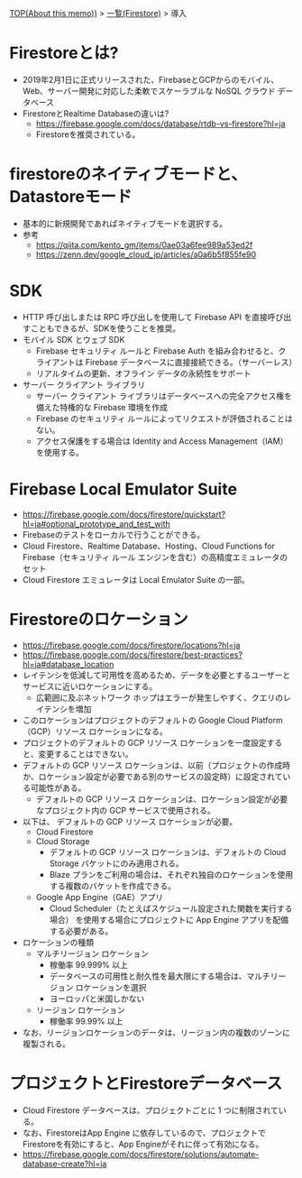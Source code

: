 [TOP(About this memo))](../README.md) > [一覧(Firestore)](./README.md) > 導入


# Firestoreとは?
* 2019年2月1日に正式リリースされた、FirebaseとGCPからのモバイル、Web、サーバー開発に対応した柔軟でスケーラブルな NoSQL クラウド データベース
* FirestoreとRealtime Databaseの違いは?
    * https://firebase.google.com/docs/database/rtdb-vs-firestore?hl=ja
    * Firestoreを推奨されている。


# firestoreのネイティブモードと、Datastoreモード
* 基本的に新規開発であればネイティブモードを選択する。
* 参考
    * https://qiita.com/kento_gm/items/0ae03a6fee989a53ed2f
    * https://zenn.dev/google_cloud_jp/articles/a0a6b5f855fe90


# SDK
* HTTP 呼び出しまたは RPC 呼び出しを使用して Firebase API を直接呼び出すこともできるが、SDKを使うことを推奨。
* モバイル SDK とウェブ SDK
    * Firebase セキュリティ ルールと Firebase Auth を組み合わせると、クライアントは Firebase データベースに直接接続できる。（サーバーレス）
    * リアルタイムの更新、オフライン データの永続性をサポート
* サーバー クライアント ライブラリ
    * サーバー クライアント ライブラリはデータベースへの完全アクセス権を備えた特権的な Firebase 環境を作成
    * Firebase のセキュリティ ルールによってリクエストが評価されることはない。
    * アクセス保護をする場合は Identity and Access Management（IAM）を使用する。


# Firebase Local Emulator Suite 
* https://firebase.google.com/docs/firestore/quickstart?hl=ja#optional_prototype_and_test_with
* Firebaseのテストをローカルで行うことができる。
* Cloud Firestore、Realtime Database、Hosting、Cloud Functions for Firebase（セキュリティ ルール エンジンを含む）の高精度エミュレータのセット
* Cloud Firestore エミュレータは Local Emulator Suite の一部。

# Firestoreのロケーション
* https://firebase.google.com/docs/firestore/locations?hl=ja
* https://firebase.google.com/docs/firestore/best-practices?hl=ja#database_location
* レイテンシを低減して可用性を高めるため、データを必要とするユーザーとサービスに近いロケーションにする。
    * 広範囲に及ぶネットワーク ホップはエラーが発生しやすく、クエリのレイテンシを増加
* このロケーションはプロジェクトのデフォルトの Google Cloud Platform（GCP）リソース ロケーションになる。
* プロジェクトのデフォルトの GCP リソース ロケーションを一度設定すると、変更することはできない。
* デフォルトの GCP リソース ロケーションは、以前（プロジェクトの作成時か、ロケーション設定が必要である別のサービスの設定時）に設定されている可能性がある。
    * デフォルトの GCP リソース ロケーションは、ロケーション設定が必要なプロジェクト内の GCP サービスで使用される。
* 以下は、 デフォルトの GCP リソース ロケーションが必要。
    * Cloud Firestore
    * Cloud Storage
        * デフォルトの GCP リソース ロケーションは、デフォルトの Cloud Storage バケットにのみ適用される。
        * Blaze プランをご利用の場合は、それぞれ独自のロケーションを使用する複数のバケットを作成できる。
    * Google App Engine（GAE）アプリ
        * Cloud Scheduler（たとえばスケジュール設定された関数を実行する場合） を使用する場合にプロジェクトに App Engine アプリを配備する必要がある。
* ロケーションの種類
    * マルチリージョン ロケーション
        * 稼働率 99.999% 以上
        * データベースの可用性と耐久性を最大限にする場合は、マルチリージョン ロケーションを選択
        * ヨーロッパと米国しかない
    * リージョン ロケーション
        * 稼働率 99.99% 以上
* なお、リージョンロケーションのデータは、リージョン内の複数のゾーンに複製される。


# プロジェクトとFirestoreデータベース
* Cloud Firestore データベースは、プロジェクトごとに 1 つに制限されている。
* なお、FirestoreはApp Engine に依存しているので、プロジェクトでFirestoreを有効にすると、App Engineがそれに伴って有効になる。
* https://firebase.google.com/docs/firestore/solutions/automate-database-create?hl=ja

